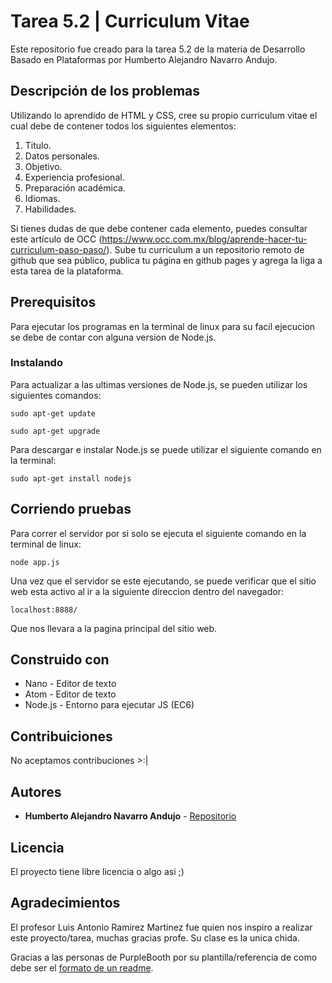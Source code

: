 # Tarea 5.2 | Curriculum Vitae
Este repositorio fue creado para la tarea 5.2 de la materia de Desarrollo Basado en Plataformas por Humberto Alejandro Navarro Andujo.

## Descripción de los problemas
Utilizando lo aprendido de HTML y CSS, cree su propio curriculum vitae el cual debe de contener todos los siguientes elementos:

  1. Titulo.
  2. Datos personales.
  3. Objetivo.
  4. Experiencia profesional.
  5. Preparación académica.
  6. Idiomas.
  7. Habilidades.

Si tienes dudas de que debe contener cada elemento, puedes consultar este artículo de OCC (https://www.occ.com.mx/blog/aprende-hacer-tu-curriculum-paso-paso/). Sube tu curriculum a un repositorio remoto de github que sea público, publica tu página en github pages y agrega la liga a esta tarea de la plataforma.


## Prerequisitos
Para ejecutar los programas en la terminal de linux para su facil ejecucion se debe de contar con alguna version de Node.js.


### Instalando
Para actualizar a las ultimas versiones de Node.js, se pueden utilizar los siguientes comandos:
```
sudo apt-get update
```
```
sudo apt-get upgrade
```

Para descargar e instalar Node.js se puede utilizar el siguiente comando en la terminal:
```
sudo apt-get install nodejs
```


## Corriendo pruebas
Para correr el servidor por si solo se ejecuta el siguiente comando en la terminal de linux:
```
node app.js
```
Una vez que el servidor se este ejecutando, se puede verificar que el sitio web esta activo al ir a la siguiente direccion dentro del navegador:
```
localhost:8888/
```
Que nos llevara a la pagina principal del sitio web.


## Construido con
* Nano - Editor de texto
* Atom - Editor de texto
* Node.js - Entorno para ejecutar JS (EC6)


## Contribuiciones
No aceptamos contribuciones >:|


## Autores
* **Humberto Alejandro Navarro Andujo** - [Repositorio](https://github.com/fanpug)


## Licencia
El proyecto tiene libre licencia o algo asi ;)


## Agradecimientos
El profesor Luis Antonio Ramirez Martinez fue quien nos inspiro a realizar este proyecto/tarea, muchas gracias profe. Su clase es la unica chida.

Gracias a las personas de PurpleBooth por su plantilla/referencia de como debe ser el [formato de un readme](https://gist.github.com/PurpleBooth/109311bb0361f32d87a2).
